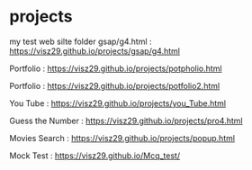 # projects
my test web silte 
folder gsap/g4.html : https://visz29.github.io/projects/gsap/g4.html

Portfolio : https://visz29.github.io/projects/potpholio.html

Portfolio : https://visz29.github.io/projects/potfolio2.html

You Tube  : https://visz29.github.io/projects/you_Tube.html

Guess the Number :  https://visz29.github.io/projects/pro4.html

Movies Search :  https://visz29.github.io/projects/popup.html

Mock Test :  https://visz29.github.io/Mcq_test/
